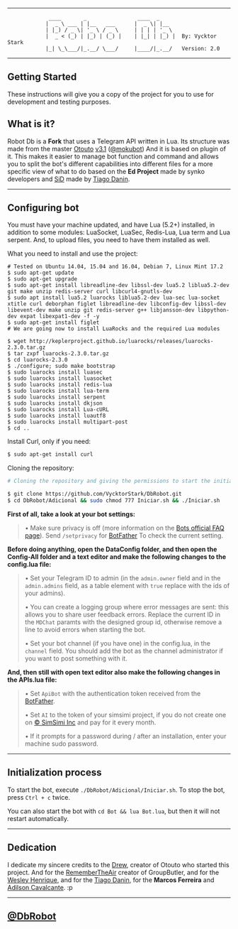 * * *

                 ____       _                ____  _
                |  _ \ ___ | |__   ___      |  _ \| |__  
                | |_) / _ \| '_ \ / _ \     | | | | '_ \
                |  _ < (_) | |_) | (_) |    | |_| | |_) |  By: Vycktor Stark
                |_| \_\___/|_.__/ \___/     |____/|_.__/   Version: 2.0

                
* * *

## Getting Started

These instructions will give you a copy of the project for you to use for development and testing purposes.

## What is it?

Robot Db is a **Fork** that uses a Telegram API written in Lua. Its structure was made from the master [Otouto](https://github.com/topkecleon/otouto) [v3.1](https://github.com/topkecleon/otouto/tree/26c1299374af130bbf8457af904cb4ea450caa51) ([@mokubot](https://telegram.me/mokubot)) And it is based on plugin of it. This makes it easier to manage bot function and command and allows you to split the bot's different capabilities into different files for a more specific view of what to do based on the **Ed Project** made by synko developers and [SiD](https://github.com/TiagoDanin/SiD) made by [Tiago Danin](https://github.com/TiagoDanin).

* * *

## Configuring bot

You must have your machine updated, and have Lua (5.2+) installed, in addition to some modules: LuaSocket, LuaSec, Redis-Lua, Lua term and Lua serpent. And, to upload files, you need to have them installed as well.

What you need to install and use the project:

```
# Tested on Ubuntu 14.04, 15.04 and 16.04, Debian 7, Linux Mint 17.2
$ sudo apt-get update
$ sudo apt-get upgrade
$ sudo apt-get install libreadline-dev libssl-dev lua5.2 liblua5.2-dev git make unzip redis-server curl libcurl4-gnutls-dev
$ sudo apt install lua5.2 luarocks liblua5.2-dev lua-sec lua-socket xtitle curl deborphan figlet libreadline-dev libconfig-dev libssl-dev  libevent-dev make unzip git redis-server g++ libjansson-dev libpython-dev expat libexpat1-dev -f -y
$ sudo apt-get install figlet
# We are going now to install LuaRocks and the required Lua modules

$ wget http://keplerproject.github.io/luarocks/releases/luarocks-2.3.0.tar.gz
$ tar zxpf luarocks-2.3.0.tar.gz
$ cd luarocks-2.3.0
$ ./configure; sudo make bootstrap
$ sudo luarocks install luasec
$ sudo luarocks install luasocket
$ sudo luarocks install redis-lua
$ sudo luarocks install lua-term
$ sudo luarocks install serpent
$ sudo luarocks install dkjson
$ sudo luarocks install Lua-cURL
$ sudo luarocks install luautf8
$ sudo luarocks install multipart-post
$ cd ..

```

Install Curl, only if you need:

```bash
$ sudo apt-get install curl
```

Cloning the repository:

```bash
# Cloning the repository and giving the permissions to start the initiation script

$ git clone https://github.com/VycktorStark/DbRobot.git
$ cd DbRobot/Adicional && sudo chmod 777 Iniciar.sh && ./Iniciar.sh
```

**First of all, take a look at your bot settings:**

> • Make sure privacy is off (more information on the [Bots official FAQ page](https://core.telegram.org/bots/faq#what-messages-will-my-bot-get)). Send `/setprivacy` for [BotFather](http://telegram.me/BotFather) To check the current setting.

**Before doing anything, open the DataConfig folder, and then open the Config-All folder and a text editor and make the following changes to the config.lua file:**

> • Set your Telegram ID to admin (in the `admin.owner` field and in the `admin.admins` field, as a table element with `true` replace with the ids of your admins).
>
> •  You can create a logging group where error messages are sent: this allows you to share user feedback errors. Replace the current ID in the `MDChat` paramts with the designed group id, otherwise remove a line to avoid errors when starting the bot.
>
> • Set your bot channel (if you have one) in the config.lua, in the `channel` field. You should add the bot as the channel administrator if you want to post something with it.
>

**And, then still with open text editor also make the following changes in the APIs.lua file:**

> • Set `ApiBot` with the authentication token received from the [BotFather](http://telegram.me/BotFather).
>
> • Set `AI` to the token of your simsimi project, if you do not create one on [© SimSimi Inc](http://developer.simsimi.com/) and pay for it every month.
>
> •  If it prompts for a password during / after an installation, enter your machine sudo password.
>
* * *


## Initialization process

To start the bot, execute `./DbRobot/Adicional/Iniciar.sh`. To stop the bot, press `Ctrl + c` twice.

You can also start the bot with `cd Bot && lua Bot.lua`, but then it will not restart automatically.

* * *

## Dedication

I dedicate my sincere credits to the [Drew](https://github.com/topkecleon),  creator of Otouto who started this project. And for the [RememberTheAir](https://github.com/RememberTheAir) creator of GroupButler, and for the [Wesley Henrique](https://github.com/Synk0), and for the [Tiago Danin](https://github.com/tiagodanin), for  the **Marcos Ferreira** and [Adilson Cavalcante](https://github.com/Player4NoobWinner). :p

* * *

## [@DbRobot](telegram.me/DbRobot)
